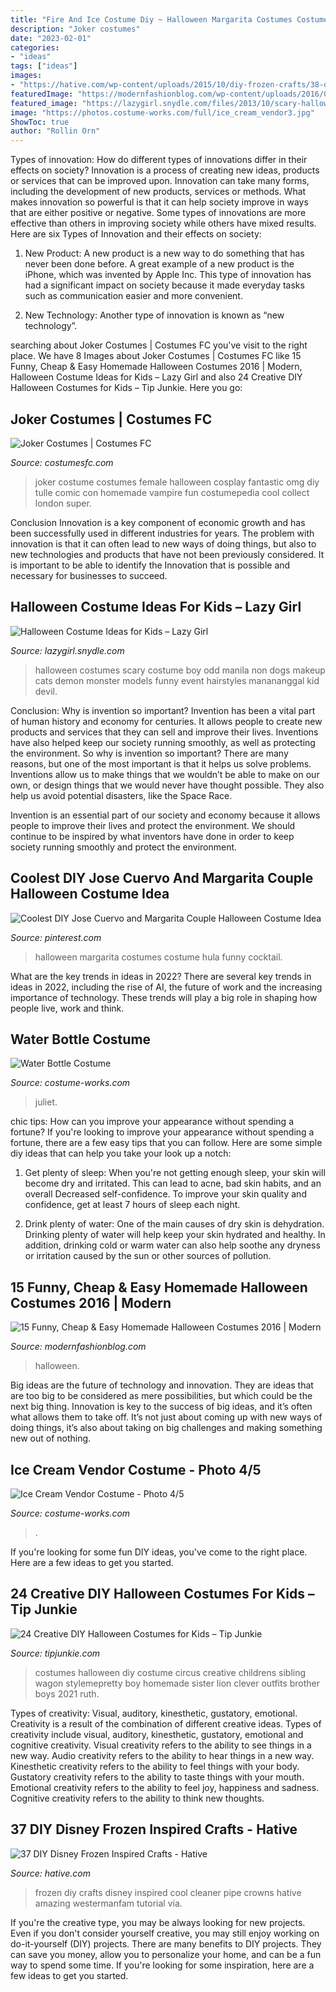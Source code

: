 ```yaml
---
title: "Fire And Ice Costume Diy ~ Halloween Margarita Costumes Costume Hula Funny Cocktail"
description: "Joker costumes"
date: "2023-02-01"
categories:
- "ideas"
tags: ["ideas"]
images:
- "https://hative.com/wp-content/uploads/2015/10/diy-frozen-crafts/38-diy-frozen-crafts.jpg"
featuredImage: "https://modernfashionblog.com/wp-content/uploads/2016/08/15-Funny-Cheap-Easy-Homemade-Halloween-Costumes-2016-14.jpg"
featured_image: "https://lazygirl.snydle.com/files/2013/10/scary-halloween-costume-for-kids.jpg"
image: "https://photos.costume-works.com/full/ice_cream_vendor3.jpg"
ShowToc: true
author: "Rollin Orn"
---
```



Types of innovation: How do different types of innovations differ in their effects on society?
Innovation is a process of creating new ideas, products or services that can be improved upon. Innovation can take many forms, including the development of new products, services or methods. What makes innovation so powerful is that it can help society improve in ways that are either positive or negative. Some types of innovations are more effective than others in improving society while others have mixed results. Here are six Types of Innovation and their effects on society: 
1) New Product: A new product is a new way to do something that has never been done before. A great example of a new product is the iPhone, which was invented by Apple Inc. This type of innovation has had a significant impact on society because it made everyday tasks such as communication easier and more convenient. 

2) New Technology: Another type of innovation is known as “new technology”.

	

		
searching about Joker Costumes | Costumes FC you've visit to the right place. We have 8 Images about Joker Costumes | Costumes FC like 15 Funny, Cheap &amp; Easy Homemade Halloween Costumes 2016 | Modern, Halloween Costume Ideas for Kids – Lazy Girl and also 24 Creative DIY Halloween Costumes for Kids – Tip Junkie. Here you go:
		
    
## Joker Costumes | Costumes FC

<img loading=lazy src="http://www.costumesfc.com/wp-content/uploads/2014/11/Female-Joker-Costume.jpg" onerror="this.onerror=null;this.src='https://tse4.mm.bing.net/th?id=OIP.Xht-ZD8-IV5bugDXX8ki8wHaLH&amp;pid=15.1';" alt="Joker Costumes | Costumes FC">

_Source: costumesfc.com_

>joker costume costumes female halloween cosplay fantastic omg diy tulle comic con homemade vampire fun costumepedia cool collect london super. 

	

Conclusion
Innovation is a key component of economic growth and has been successfully used in different industries for years. The problem with innovation is that it can often lead to new ways of doing things, but also to new technologies and products that have not been previously considered. It is important to be able to identify the Innovation that is possible and necessary for businesses to succeed.

    
## Halloween Costume Ideas For Kids – Lazy Girl

<img loading=lazy src="https://lazygirl.snydle.com/files/2013/10/scary-halloween-costume-for-kids.jpg" onerror="this.onerror=null;this.src='https://tse3.mm.bing.net/th?id=OIP.0aM7mzJxjL6Xv9Q9O_8vvgHaFL&amp;pid=15.1';" alt="Halloween Costume Ideas for Kids – Lazy Girl">

_Source: lazygirl.snydle.com_

>halloween costumes scary costume boy odd manila non dogs makeup cats demon monster models funny event hairstyles manananggal kid devil. 

	

Conclusion: Why is invention so important?
Invention has been a vital part of human history and economy for centuries. It allows people to create new products and services that they can sell and improve their lives. Inventions have also helped keep our society running smoothly, as well as protecting the environment.
So why is invention so important? There are many reasons, but one of the most important is that it helps us solve problems. Inventions allow us to make things that we wouldn’t be able to make on our own, or design things that we would never have thought possible. They also help us avoid potential disasters, like the Space Race.

 Invention is an essential part of our society and economy because it allows people to improve their lives and protect the environment. We should continue to be inspired by what inventors have done in order to keep society running smoothly and protect the environment.

    
## Coolest DIY Jose Cuervo And Margarita Couple Halloween Costume Idea

<img loading=lazy src="https://i.pinimg.com/236x/2e/3c/69/2e3c69fc1315b833f7f00222859e8aee.jpg?nii=t" onerror="this.onerror=null;this.src='https://tse3.mm.bing.net/th?id=OIP.P6OxUy-Uh5eikmhyOU5KogAAAA&amp;pid=15.1';" alt="Coolest DIY Jose Cuervo and Margarita Couple Halloween Costume Idea">

_Source: pinterest.com_

>halloween margarita costumes costume hula funny cocktail. 

	

What are the key trends in ideas in 2022?
There are several key trends in ideas in 2022, including the rise of AI, the future of work and the increasing importance of technology. These trends will play a big role in shaping how people live, work and think.

    
## Water Bottle Costume

<img loading=lazy src="https://photos.costume-works.com/full/water_bottle.jpg" onerror="this.onerror=null;this.src='https://tse4.mm.bing.net/th?id=OIP.oGIhh4Dqf5ikrs7H_mhF4AHaNP&amp;pid=15.1';" alt="Water Bottle Costume">

_Source: costume-works.com_

>juliet. 

	

chic tips: How can you improve your appearance without spending a fortune?
If you're looking to improve your appearance without spending a fortune, there are a few easy tips that you can follow. Here are some simple diy ideas that can help you take your look up a notch:
1. Get plenty of sleep: When you're not getting enough sleep, your skin will become dry and irritated. This can lead to acne, bad skin habits, and an overall Decreased self-confidence. To improve your skin quality and confidence, get at least 7 hours of sleep each night.

2. Drink plenty of water: One of the main causes of dry skin is dehydration. Drinking plenty of water will help keep your skin hydrated and healthy. In addition, drinking cold or warm water can also help soothe any dryness or irritation caused by the sun or other sources of pollution.


    
## 15 Funny, Cheap &amp; Easy Homemade Halloween Costumes 2016 | Modern

<img loading=lazy src="https://modernfashionblog.com/wp-content/uploads/2016/08/15-Funny-Cheap-Easy-Homemade-Halloween-Costumes-2016-14.jpg" onerror="this.onerror=null;this.src='https://tse1.mm.bing.net/th?id=OIP.I1-3cAOyz0Do0E-cNDjrFwHaHS&amp;pid=15.1';" alt="15 Funny, Cheap &amp; Easy Homemade Halloween Costumes 2016 | Modern">

_Source: modernfashionblog.com_

>halloween. 

	

Big ideas are the future of technology and innovation. They are ideas that are too big to be considered as mere possibilities, but which could be the next big thing. Innovation is key to the success of big ideas, and it’s often what allows them to take off. It’s not just about coming up with new ways of doing things, it’s also about taking on big challenges and making something new out of nothing.

    
## Ice Cream Vendor Costume - Photo 4/5

<img loading=lazy src="https://photos.costume-works.com/full/ice_cream_vendor3.jpg" onerror="this.onerror=null;this.src='https://tse2.mm.bing.net/th?id=OIP.SgvJUnQ5RxxwfTJg7C-iPgHaJ3&amp;pid=15.1';" alt="Ice Cream Vendor Costume - Photo 4/5">

_Source: costume-works.com_

>. 

	

If you're looking for some fun DIY ideas, you've come to the right place. Here are a few ideas to get you started.

    
## 24 Creative DIY Halloween Costumes For Kids – Tip Junkie

<img loading=lazy src="https://cdn.tipjunkie.com/wp-content/uploads/cache/56/b0/56b05551142d8c595806661cd117e8b2.jpg" onerror="this.onerror=null;this.src='https://tse3.mm.bing.net/th?id=OIP.__uvw68mfAFWmXy-CcmQnAHaLH&amp;pid=15.1';" alt="24 Creative DIY Halloween Costumes for Kids – Tip Junkie">

_Source: tipjunkie.com_

>costumes halloween diy costume circus creative childrens sibling wagon stylemepretty boy homemade sister lion clever outfits brother boys 2021 ruth. 

	

Types of creativity: Visual, auditory, kinesthetic, gustatory, emotional.
Creativity is a result of the combination of different creative ideas. Types of creativity include visual, auditory, kinesthetic, gustatory, emotional and cognitive creativity. Visual creativity refers to the ability to see things in a new way. Audio creativity refers to the ability to hear things in a new way. Kinesthetic creativity refers to the ability to feel things with your body. Gustatory creativity refers to the ability to taste things with your mouth. Emotional creativity refers to the ability to feel joy, happiness and sadness. Cognitive creativity refers to the ability to think new thoughts.

    
## 37 DIY Disney Frozen Inspired Crafts - Hative

<img loading=lazy src="https://hative.com/wp-content/uploads/2015/10/diy-frozen-crafts/38-diy-frozen-crafts.jpg" onerror="this.onerror=null;this.src='https://tse2.mm.bing.net/th?id=OIP.ol8JYPgOHQxh-VCd8ayEOgHaNh&amp;pid=15.1';" alt="37 DIY Disney Frozen Inspired Crafts - Hative">

_Source: hative.com_

>frozen diy crafts disney inspired cool cleaner pipe crowns hative amazing westermanfam tutorial via. 

	

If you're the creative type, you may be always looking for new projects. Even if you don't consider yourself creative, you may still enjoy working on do-it-yourself (DIY) projects. There are many benefits to DIY projects. They can save you money, allow you to personalize your home, and can be a fun way to spend some time. If you're looking for some inspiration, here are a few ideas to get you started.

